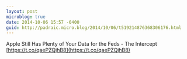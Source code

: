 ```yaml
---
layout: post
microblog: true
date: 2014-10-06 15:57 -0400
guid: http://padraic.micro.blog/2014/10/06/t519214876368306176.html
---
```

Apple Still Has Plenty of Your Data for the Feds - The Intercept [https://t.co/qaePZQjhB8](https://t.co/qaePZQjhB8)
